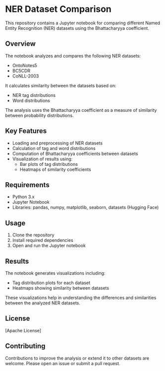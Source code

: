 # NER Dataset Comparison

This repository contains a Jupyter notebook for comparing different Named Entity Recognition (NER) datasets using the Bhattacharyya coefficient.

## Overview

The notebook analyzes and compares the following NER datasets:

- OntoNotes5
- BC5CDR
- CoNLL-2003

It calculates similarity between the datasets based on:

- NER tag distributions
- Word distributions

The analysis uses the Bhattacharyya coefficient as a measure of similarity between probability distributions.

## Key Features

- Loading and preprocessing of NER datasets
- Calculation of tag and word distributions
- Computation of Bhattacharyya coefficients between datasets
- Visualization of results using:
  - Bar plots of tag distributions
  - Heatmaps of similarity coefficients

## Requirements

- Python 3.x
- Jupyter Notebook
- Libraries: pandas, numpy, matplotlib, seaborn, datasets (Hugging Face)

## Usage

1. Clone the repository
2. Install required dependencies
3. Open and run the Jupyter notebook

## Results

The notebook generates visualizations including:

- Tag distribution plots for each dataset
- Heatmaps showing similarity between datasets

These visualizations help in understanding the differences and similarities between the analyzed NER datasets.

## License

[Apache License]

## Contributing

Contributions to improve the analysis or extend it to other datasets are welcome. Please open an issue or submit a pull request.